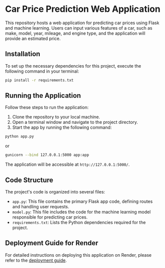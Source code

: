 # Car Price Prediction Web Application

This repository hosts a web application for predicting car prices using Flask and machine learning. Users can input various features of a car, such as make, model, year, mileage, and engine type, and the application will provide an estimated price.

## Installation

To set up the necessary dependencies for this project, execute the following command in your terminal:

```bash
pip install -r requirements.txt
```

## Running the Application

Follow these steps to run the application:

1. Clone the repository to your local machine.
2. Open a terminal window and navigate to the project directory.
3. Start the app by running the following command:

```bash
python app.py
```

or

```bash
gunicorn --bind 127.0.0.1:5000 app:app
```

The application will be accessible at `http://127.0.0.1:5000/`.

## Code Structure

The project's code is organized into several files:

* `app.py`: This file contains the primary Flask app code, defining routes and handling user requests.
* `model.py`: This file includes the code for the machine learning model responsible for predicting car prices.
* `requirements.txt`: Lists the Python dependencies required for the project.

## Deployment Guide for Render

For detailed instructions on deploying this application on Render, please refer to the [deployment guide](https://scribehow.com/shared/Step-by-Step_Guide_Deploying_a_Car_Valuation_Web_Service_on_Render__NY7HuHVVRwWmOwbWT70vPw).
